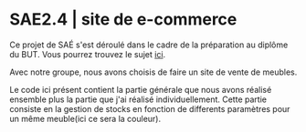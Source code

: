 # SAE2.4 | site de e-commerce

Ce projet de SAÉ s'est déroulé dans le cadre de la préparation au diplôme du BUT.
Vous pourrez trouvez le sujet [ici](https://cours-info.iut-bm.univ-fcomte.fr/upload/perso/77/S2_BDD/sae204/SAE_4_presentation.html).

Avec notre groupe, nous avons choisis de faire un site de vente de meubles.

Le code ici présent contient la partie générale que nous avons réalisé ensemble plus la partie que j'ai réalisé individuellement. Cette partie consiste en la gestion de stocks en fonction de differents paramètres pour un même meuble(ici ce sera la couleur).
